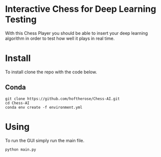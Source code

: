 # Interactive Chess for Deep Learning Testing
With this Chess Player you should be able to insert your deep learning algorithm in order to test how well it plays in real time.

# Install
To install clone the repo with the code below.

## Conda

    git clone https://github.com/hoftherose/Chess-AI.git
    cd Chess-AI
    conda env create -f environment.yml

# Using

To run the GUI simply run the main file.

    python main.py